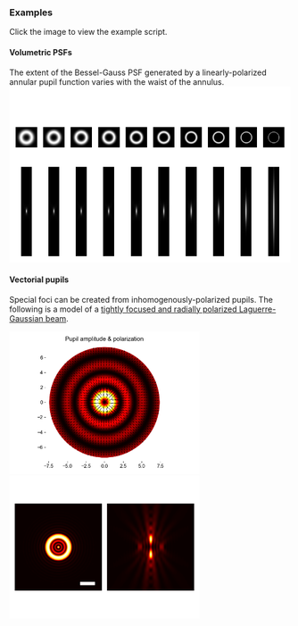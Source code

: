 
### Examples
Click the image to view the example script.
#### Volumetric PSFs
The extent of the Bessel-Gauss PSF generated by a linearly-polarized annular pupil function varies with the waist of the annulus.
[![Annular pupils of various waists generate Bessel-Gauss beams with various axial extents](https://github.com/shohamlab/foci/blob/main/examples/bessel-gauss-example.png)](https://github.com/shohamlab/foci/blob/main/examples/bessel.py)

#### Vectorial pupils
Special foci can be created from inhomogenously-polarized pupils. The following is a model of a [tightly focused and radially polarized Laguerre-Gaussian beam](https://doi.org/10.1364/OPTICA.5.000086). 

<a href="https://github.com/shohamlab/foci/blob/main/examples/rplg.py">
<img src="https://raw.githubusercontent.com/shohamlab/foci/main/examples/rplg-example-pupil.png" height="256"><img src="https://github.com/shohamlab/foci/blob/main/examples/rplg-example-psf.png" height="256">
</a>
